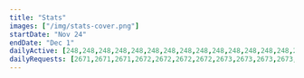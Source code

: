 ```yaml
---
title: "Stats"
images: ["/img/stats-cover.png"]
startDate: "Nov 24"
endDate: "Dec 1"
dailyActive: [248,248,248,248,248,248,248,248,248,248,248,248,248,248,248,248,248,248,248,248,248,248,248,248,248,248,248,248,248,248,248,248,248,248,248,248,248,248,248,248,248,248,248,248,248,248,248,248,248,248,248,248,248,248,248,248,248,248,248,248,248,248,248,248,248,248,248,248,248,248,248,248,248,248,248,248,248,248,248,248,248,248,248,248,248,248,248,248,248,248,248,248,248,248,248,248,248,248,248,248]
dailyRequests: [2671,2671,2671,2672,2672,2672,2672,2673,2673,2673,2673,2673,2673,2673,2673,2674,2674,2674,2674,2674,2674,2674,2674,2674,2674,2674,2674,2674,2675,2675,2676,2676,2676,2676,2676,2677,2678,2678,2678,2678,2678,2678,2678,2678,2678,2678,2678,2679,2679,2679,2679,2679,2679,2679,2679,2679,2679,2680,2680,2680,2680,2681,2681,2681,2681,2681,2681,2681,2681,2681,2681,2681,2683,2683,2684,2684,2684,2685,2685,2685,2685,2685,2685,2685,2685,2685,2686,2686,2686,2686,2686,2686,2686,2686,2686,2686,2686,2686,2686,2686]
---
```

